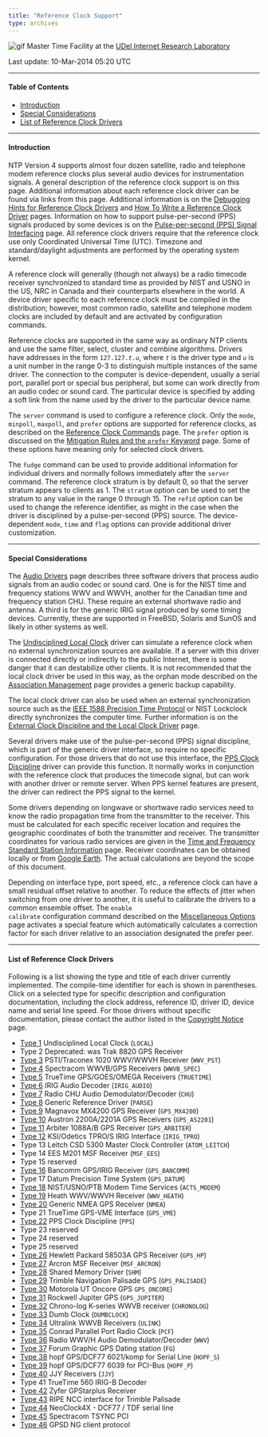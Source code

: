 ```yaml
---
title: "Reference Clock Support"
type: archives
---
```


![gif](/archives/pic/stack1a.jpg) Master Time Facility at the [UDel Internet Research Laboratory](/reflib/lab)

Last update: 10-Mar-2014 05:20 UTC

* * *

#### Table of Contents

*   [Introduction](/archives/4.2.8-series/refclock/#introduction)
*   [Special Considerations](/archives/4.2.8-series/refclock/#special-considerations)
*   [List of Reference Clock Drivers](/archives/4.2.8-series/refclock/#list-of-reference-clock-drivers)

* * *

#### Introduction

NTP Version 4 supports almost four dozen satellite, radio and telephone modem reference clocks plus several audio devices for instrumentation signals. A general description of the reference clock support is on this page. Additional information about each reference clock driver can be found via links from this page. Additional information is on the [Debugging Hints for Reference Clock Drivers](/archives/4.2.8-series/rdebug) and [How To Write a Reference Clock Driver](/archives/4.2.8-series/howto) pages. Information on how to support pulse-per-second (PPS) signals produced by some devices is on the [Pulse-per-second (PPS) Signal Interfacing](/archives/4.2.8-series/pps) page. All reference clock drivers require that the reference clock use only Coordinated Universal Time (UTC). Timezone and standard/daylight adjustments are performed by the operating system kernel.

A reference clock will generally (though not always) be a radio timecode receiver synchronized to standard time as provided by NIST and USNO in the US, NRC in Canada and their counterparts elsewhere in the world. A device driver specific to each reference clock must be compiled in the distribution; however, most common radio, satellite and telephone modem clocks are included by default and are activated by configuration commands.

Reference clocks are supported in the same way as ordinary NTP clients and use the same filter, select, cluster and combine algorithms. Drivers have addresses in the form <code>127.127._t.u_</code>, where <code>_t_</code> is the driver type and <code>_u_</code> is a unit number in the range 0-3 to distinguish multiple instances of the same driver. The connection to the computer is device-dependent, usually a serial port, parallel port or special bus peripheral, but some can work directly from an audio codec or sound card. The particular device is specified by adding a soft link from the name used by the driver to the particular device name.

The <code>server</code> command is used to configure a reference clock. Only the <code>mode</code>, <code>minpoll</code>, <code>maxpoll</code>, and <code>prefer</code> options are supported for reference clocks, as described on the [Reference Clock Commands](/archives/4.2.8-series/clockopt) page. The <code>prefer</code> option is discussed on the [Mitigation Rules and the <code>prefer</code> Keyword](/archives/4.2.8-series/prefer) page. Some of these options have meaning only for selected clock drivers.

The <code>fudge</code> command can be used to provide additional information for individual drivers and normally follows immediately after the <code>server</code> command. The reference clock stratum is by default 0, so that the server stratum appears to clients as 1. The <code>stratum</code> option can be used to set the stratum to any value in the range 0 through 15. The <code>refid</code> option can be used to change the reference identifier, as might in the case when the driver is disciplined by a pulse-per-second (PPS) source. The device-dependent <code>mode</code>, <code>time</code> and <code>flag</code> options can provide additional driver customization.

* * *

#### Special Considerations

The [Audio Drivers](/archives/4.2.8-series/audio) page describes three software drivers that process audio signals from an audio codec or sound card. One is for the NIST time and frequency stations WWV and WWVH, another for the Canadian time and frequency station CHU. These require an external shortwave radio and antenna. A third is for the generic IRIG signal produced by some timing devices. Currently, these are supported in FreeBSD, Solaris and SunOS and likely in other systems as well.

The [Undisciplined Local Clock](/archives/drivers/driver1) driver can simulate a reference clock when no external synchronization sources are available. If a server with this driver is connected directly or indirectly to the public Internet, there is some danger that it can destabilize other clients. It is not recommended that the local clock driver be used in this way, as the orphan mode described on the [Association Management](/archives/4.2.8-series/assoc) page provides a generic backup capability.

The local clock driver can also be used when an external synchronization source such as the [IEEE 1588 Precision Time Protocol](/reflib/ptp) or NIST Lockclock directly synchronizes the computer time. Further information is on the [External Clock Discipline and the Local Clock Driver](/archives/4.2.8-series/extern) page.

Several drivers make use of the pulse-per-second (PPS) signal discipline, which is part of the generic driver interface, so require no specific configuration. For those drivers that do not use this interface, the [PPS Clock Discipline](/archives/drivers/driver22) driver can provide this function. It normally works in conjunction with the reference clock that produces the timecode signal, but can work with another driver or remote server. When PPS kernel features are present, the driver can redirect the PPS signal to the kernel.

Some drivers depending on longwave or shortwave radio services need to know the radio propagation time from the transmitter to the receiver. This must be calculated for each specific receiver location and requires the geographic coordinates of both the transmitter and receiver. The transmitter coordinates for various radio services are given in the [Time and Frequency Standard Station Information](/reflib/qth) page. Receiver coordinates can be obtained locally or from [Google Earth](https://earth.google.com/web/). The actual calculations are beyond the scope of this document.

Depending on interface type, port speed, etc., a reference clock can have a small residual offset relative to another. To reduce the effects of jitter when switching from one driver to another, it is useful to calibrate the drivers to a common ensemble offset. The <code>enable calibrate</code> configuration command described on the [Miscellaneous Options](/archives/4.2.8-series/miscopt) page activates a special feature which automatically calculates a correction factor for each driver relative to an association designated the prefer peer.

* * *

#### List of Reference Clock Drivers

Following is a list showing the type and title of each driver currently implemented. The compile-time identifier for each is shown in parentheses. Click on a selected type for specific description and configuration documentation, including the clock address, reference ID, driver ID, device name and serial line speed. For those drivers without specific documentation, please contact the author listed in the [Copyright Notice](/archives/4.2.8-series/copyright) page.

*   [Type 1](/archives/drivers/driver1) Undisciplined Local Clock (<code>LOCAL</code>)
*   Type 2 Deprecated: was Trak 8820 GPS Receiver
*   [Type 3](/archives/drivers/driver3) PSTI/Traconex 1020 WWV/WWVH Receiver (<code>WWV_PST</code>)
*   [Type 4](/archives/drivers/driver4) Spectracom WWVB/GPS Receivers (<code>WWVB_SPEC</code>)
*   [Type 5](/archives/drivers/driver5) TrueTime GPS/GOES/OMEGA Receivers (<code>TRUETIME</code>)
*   [Type 6](/archives/drivers/driver6) IRIG Audio Decoder (<code>IRIG_AUDIO</code>)
*   [Type 7](/archives/drivers/driver7) Radio CHU Audio Demodulator/Decoder (<code>CHU</code>)
*   [Type 8](/archives/drivers/driver8) Generic Reference Driver (<code>PARSE</code>)
*   [Type 9](/archives/drivers/driver9) Magnavox MX4200 GPS Receiver (<code>GPS_MX4200</code>)
*   [Type 10](/archives/drivers/driver10) Austron 2200A/2201A GPS Receivers (<code>GPS_AS2201</code>)
*   [Type 11](/archives/drivers/driver11) Arbiter 1088A/B GPS Receiver (<code>GPS_ARBITER</code>)
*   [Type 12](/archives/drivers/driver12) KSI/Odetics TPRO/S IRIG Interface (<code>IRIG_TPRO</code>)
*   Type 13 Leitch CSD 5300 Master Clock Controller (<code>ATOM_LEITCH</code>)
*   Type 14 EES M201 MSF Receiver (<code>MSF_EES</code>)
*   Type 15 reserved
*   [Type 16](/archives/drivers/driver16) Bancomm GPS/IRIG Receiver (<code>GPS_BANCOMM</code>)
*   Type 17 Datum Precision Time System (<code>GPS_DATUM</code>)
*   [Type 18](/archives/drivers/driver18) NIST/USNO/PTB Modem Time Services (<code>ACTS_MODEM</code>)
*   [Type 19](/archives/drivers/driver19) Heath WWV/WWVH Receiver (<code>WWV_HEATH</code>)
*   [Type 20](/archives/drivers/driver20) Generic NMEA GPS Receiver (<code>NMEA</code>)
*   Type 21 TrueTime GPS-VME Interface (<code>GPS_VME</code>)
*   [Type 22](/archives/drivers/driver22) PPS Clock Discipline (<code>PPS</code>)
*   Type 23 reserved
*   Type 24 reserved
*   Type 25 reserved
*   [Type 26](/archives/drivers/driver26) Hewlett Packard 58503A GPS Receiver (<code>GPS_HP</code>)
*   [Type 27](/archives/drivers/driver27) Arcron MSF Receiver (<code>MSF_ARCRON</code>)
*   [Type 28](/archives/drivers/driver28) Shared Memory Driver (<code>SHM</code>)
*   [Type 29](/archives/drivers/driver29) Trimble Navigation Palisade GPS (<code>GPS_PALISADE</code>)
*   [Type 30](/archives/drivers/driver30) Motorola UT Oncore GPS <code>GPS_ONCORE</code>)
*   [Type 31](/archives/drivers/driver31) Rockwell Jupiter GPS (<code>GPS_JUPITER</code>)
*   [Type 32](/archives/drivers/driver32) Chrono-log K-series WWVB receiver (<code>CHRONOLOG</code>)
*   [Type 33](/archives/drivers/driver33) Dumb Clock (<code>DUMBCLOCK</code>)
*   [Type 34](/archives/drivers/driver34) Ultralink WWVB Receivers (<code>ULINK</code>)
*   [Type 35](/archives/drivers/driver35) Conrad Parallel Port Radio Clock (<code>PCF</code>)
*   [Type 36](/archives/drivers/driver36) Radio WWV/H Audio Demodulator/Decoder (<code>WWV</code>)
*   [Type 37](/archives/drivers/driver37) Forum Graphic GPS Dating station (<code>FG</code>)
*   [Type 38](/archives/drivers/driver38) hopf GPS/DCF77 6021/komp for Serial Line (<code>HOPF_S</code>)
*   [Type 39](/archives/drivers/driver39) hopf GPS/DCF77 6039 for PCI-Bus (<code>HOPF_P</code>)
*   [Type 40](/archives/drivers/driver40) JJY Receivers (<code>JJY</code>)
*   Type 41 TrueTime 560 IRIG-B Decoder
*   [Type 42](/archives/drivers/driver42) Zyfer GPStarplus Receiver
*   [Type 43](/archives/drivers/driver43) RIPE NCC interface for Trimble Palisade
*   [Type 44](/archives/drivers/driver44) NeoClock4X - DCF77 / TDF serial line
*   [Type 45](/archives/drivers/driver45) Spectracom TSYNC PCI
*   [Type 46](/archives/drivers/driver46) GPSD NG client protocol
